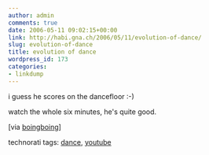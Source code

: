 ```yaml
---
author: admin
comments: true
date: 2006-05-11 09:02:15+00:00
link: http://habi.gna.ch/2006/05/11/evolution-of-dance/
slug: evolution-of-dance
title: evolution of dance
wordpress_id: 173
categories:
- linkdump
---
```




  
i guess he scores on the dancefloor :-)
  
watch the whole six minutes, he's quite good.



[via [boingboing](http://feeds.feedburner.com/boingboing/iBag?m=1273)]





technorati tags: [dance](http://www.technorati.com/tag/dance), [youtube](http://www.technorati.com/tag/youtube)
